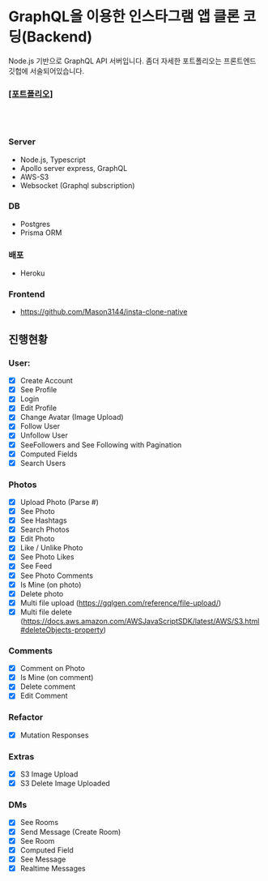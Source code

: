 # GraphQL을 이용한 인스타그램 앱 클론 코딩(Backend)

Node.js 기반으로 GraphQL API 서버입니다.
좀더 자세한 포트폴리오는 프론트엔드 깃헙에 서술되어있습니다.

### <a href="https://github.com/Mason3144/insta-clone-native"> [포트폴리오]</a>

<br>
<br>

### Server

- Node.js, Typescript
- Apollo server express, GraphQL
- AWS-S3
- Websocket (Graphql subscription)

### DB

- Postgres
- Prisma ORM

### 배포

- Heroku

### Frontend

- https://github.com/Mason3144/insta-clone-native

## 진행현황

### User:

- [x] Create Account
- [x] See Profile
- [x] Login
- [x] Edit Profile
- [x] Change Avatar (Image Upload)
- [x] Follow User
- [x] Unfollow User
- [x] SeeFollowers and See Following with Pagination
- [x] Computed Fields
- [x] Search Users

### Photos

- [x] Upload Photo (Parse #)
- [x] See Photo
- [x] See Hashtags
- [x] Search Photos
- [x] Edit Photo
- [x] Like / Unlike Photo
- [x] See Photo Likes
- [x] See Feed
- [x] See Photo Comments
- [x] Is Mine (on photo)
- [x] Delete photo
- [x] Multi file upload (https://gqlgen.com/reference/file-upload/)
- [x] Multi file delete (https://docs.aws.amazon.com/AWSJavaScriptSDK/latest/AWS/S3.html#deleteObjects-property)

### Comments

- [x] Comment on Photo
- [x] Is Mine (on comment)
- [x] Delete comment
- [x] Edit Comment

### Refactor

- [x] Mutation Responses

### Extras

- [x] S3 Image Upload
- [x] S3 Delete Image Uploaded

### DMs

- [x] See Rooms
- [x] Send Message (Create Room)
- [x] See Room
- [x] Computed Field
- [x] See Message
- [x] Realtime Messages
